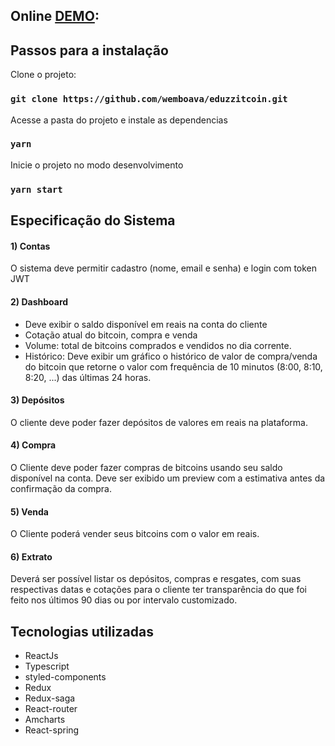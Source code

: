 ## Online [DEMO](https://musing-nightingale-e94fe0.netlify.app/):


## Passos para a instalação

Clone o projeto:
### `git clone https://github.com/wemboava/eduzzitcoin.git`

Acesse a pasta do projeto e instale as dependencias
### `yarn`

Inicie o projeto no modo desenvolvimento
### `yarn start`

## Especificação do Sistema

#### 1) Contas

O sistema deve permitir cadastro (nome, email e senha) e login com token JWT

#### 2) Dashboard

- Deve exibir o saldo disponível em reais na conta do cliente
- Cotação atual do bitcoin, compra e venda
- Volume: total de bitcoins comprados e vendidos no dia corrente.
- Histórico: Deve exibir um gráfico o histórico de valor de compra/venda do bitcoin que retorne o valor com frequência de 10 minutos (8:00, 8:10, 8:20, ...) das últimas 24 horas.

#### 3) Depósitos

O cliente deve poder fazer depósitos de valores em reais na plataforma.

#### 4) Compra

O Cliente deve poder fazer compras de bitcoins usando seu saldo disponível na conta. Deve ser exibido um preview com a estimativa antes da confirmação da compra.

#### 5) Venda

O Cliente poderá vender seus bitcoins com o valor em reais.

#### 6) Extrato

Deverá ser possível listar os depósitos, compras e resgates, com suas respectivas datas e cotações para o cliente ter transparência do que foi feito nos últimos 90 dias ou por intervalo customizado.

## Tecnologias utilizadas
- ReactJs
- Typescript
- styled-components
- Redux
- Redux-saga
- React-router
- Amcharts
- React-spring
